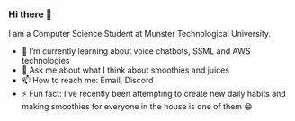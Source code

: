 ### Hi there 👋

<!--
**yongmei1/yongmei1** is a ✨ _special_ ✨ repository because its `README.md` (this file) appears on your GitHub profile. 

Here are some ideas to get you started:-->

I am a Computer Science Student at Munster Technological University.

- 🌱 I’m currently learning about voice chatbots, SSML and AWS technologies
- 💬 Ask me about what I think about smoothies and juices
- 📫 How to reach me: Email, Discord
- ⚡ Fun fact: I've recently been attempting to create new daily habits and making smoothies for everyone in the house is one of them 😁


